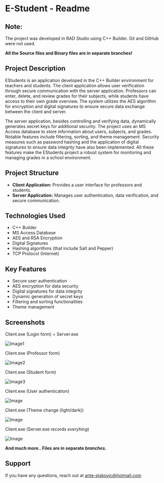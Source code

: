 # E-Student - Readme

## Note:
The project was developed in RAD Studio using C++ Builder. Git and GitHub were not used.

**All the Source files and Binary files are in separate branches!**

## Project Description

EStudents is an application developed in the C++ Builder environment for teachers and students. The client application allows user verification through secure communication with the server application. Professors can enter, delete, and review grades for their subjects, while students have access to their own grade overview. The system utilizes the AES algorithm for encryption and digital signatures to ensure secure data exchange between the client and server.

The server application, besides controlling and verifying data, dynamically generates secret keys for additional security. The project uses an MS Access database to store information about users, subjects, and grades. Notable features include filtering, sorting, and theme management. Security measures such as password hashing and the application of digital signatures to ensure data integrity have also been implemented. All these features make the EStudents project a robust system for monitoring and managing grades in a school environment.

## Project Structure

- **Client Application:** Provides a user interface for professors and students.
- **Server Application:** Manages user authentication, data verification, and secure communication.

## Technologies Used

- C++ Builder
- MS Access Database
- AES and RSA Encryption
- Digital Signatures
- Hashing algorithms (that include Salt and Pepper)
- TCP Protocol (Internet)

## Key Features

- Secure user authentication
- AES encryption for data security
- Digital signatures for data integrity
- Dynamic generation of secret keys
- Filtering and sorting functionalities
- Theme management

## Screenshots

Client.exe (Login form) + Server.exe

![Image1](https://github.com/AnteDev00/EStudent-Projekt/assets/151842550/1c7345b3-a1fc-4fcb-8043-3d16a08f2046)

Client.exe (Professor form)

![Image2](https://github.com/AnteDev00/EStudent-Projekt/assets/151842550/dc4c0e8b-fe57-4b64-ad86-e295711785df)

Client.exe (Student form)

![Image3](https://github.com/AnteDev00/EStudent-Projekt/assets/151842550/4bbdfb79-c6d4-48f9-817d-6baeb1b0ce52)

Client.exe (User authentication)

![Image](https://github.com/AnteDev00/EStudent-Projekt/assets/151842550/bfd82a67-ab26-4a32-94ca-53d8aba58b08)

Client.exe (Theme change (light/dark))

![Image](https://github.com/AnteDev00/EStudent-Projekt/assets/151842550/ffaa48aa-ee31-4ddb-b758-27da8080e180)

Client.exe (Server.exe records *everyhing*)

![Image](https://github.com/AnteDev00/EStudent-Projekt/assets/151842550/a74dfc76-68ab-468a-9e0d-f753d8b3fc6f)

**And much more.. Files are in separate _branches_.**

## Support
If you have any questions, reach out at [ante-piskovic@hotmail.com](mailto:ante-piskovic@hotmail.com)

